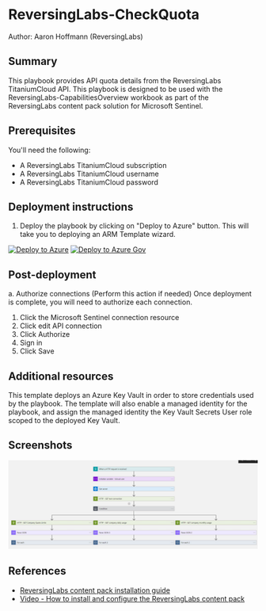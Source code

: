 # ReversingLabs-CheckQuota

Author: Aaron Hoffmann (ReversingLabs)
## Summary
This playbook provides API quota details from the ReversingLabs TitaniumCloud API. This playbook is designed to be used with the ReversingLabs-CapabilitiesOverview workbook as part of the ReversingLabs content pack solution for Microsoft Sentinel.

## Prerequisites
You'll need the following:
* A ReversingLabs TitaniumCloud subscription
* A ReversingLabs TitaniumCloud username
* A ReversingLabs TitaniumCloud password

## Deployment instructions
1. Deploy the playbook by clicking on "Deploy to Azure" button. This will take you to deploying an ARM Template wizard.

[![Deploy to Azure](https://aka.ms/deploytoazurebutton)](https://portal.azure.com/#create/Microsoft.Template/uri/https%3A%2F%2Fraw.githubusercontent.com%2FAzure%2FAzure-Sentinel%2Fmaster%2FSolutions%2FReversingLabs%2FPlaybooks%2FReversingLabs-CheckQuota%2Fazuredeploy.json)
[![Deploy to Azure Gov](https://aka.ms/deploytoazuregovbutton)](https://portal.azure.us/#create/Microsoft.Template/uri/https%3A%2F%2Fraw.githubusercontent.com%2FAzure%2FAzure-Sentinel%2Fmaster%2FSolutions%2FReversingLabs%2FPlaybooks%2FReversingLabs-CheckQuota%2Fazuredeploy.json)

## Post-deployment
a. Authorize connections (Perform this action if needed)
Once deployment is complete, you will need to authorize each connection.

1. Click the Microsoft Sentinel connection resource
2. Click edit API connection
3. Click Authorize
4. Sign in
5. Click Save

## Additional resources
This template deploys an Azure Key Vault in order to store credentials used by the playbook. The template will also enable a managed identity for the playbook, and assign the managed identity the Key Vault Secrets User role scoped to the deployed Key Vault.

## Screenshots
![Playbook overview](./images/playbook.jpg)

## References
- [ReversingLabs content pack installation guide](https://reversinglabs-marketplace.azureedge.net/help/ReversingLabsSentinelContentHubInstall.pdf)
- [Video - How to install and configure the ReversingLabs content pack](https://www.youtube.com/watch?v=gLjMDz618O0)